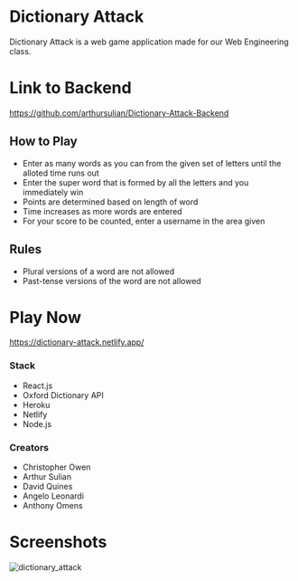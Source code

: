 # Dictionary Attack

Dictionary Attack is a web game application made for our Web Engineering class. 

# Link to Backend

https://github.com/arthursulian/Dictionary-Attack-Backend

## How to Play
- Enter as many words as you can from the given set of letters until the alloted time runs out
- Enter the super word that is formed by all the letters and you immediately win
- Points are determined based on length of word
- Time increases as more words are entered
- For your score to be counted, enter a username in the area given

## Rules
- Plural versions of a word are not allowed
- Past-tense versions of the word are not allowed

# Play Now
https://dictionary-attack.netlify.app/

### Stack
- React.js
- Oxford Dictionary API
- Heroku
- Netlify
- Node.js

### Creators
- Christopher Owen
- Arthur Sulian
- David Quines
- Angelo Leonardi
- Anthony Omens

# Screenshots

![dictionary_attack](https://user-images.githubusercontent.com/80669600/169416608-fe9d880b-dc7f-40c7-97ec-5e34b64c97ea.JPG)

